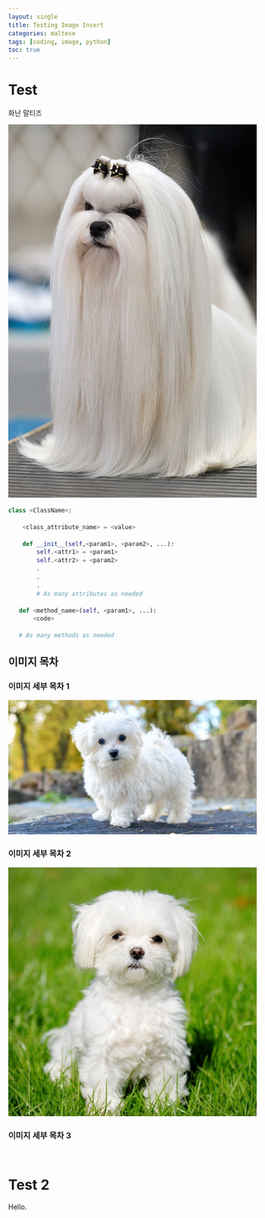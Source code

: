 ```yaml
---
layout: single
title: Testing Image Insert
categories: maltese
tags: [coding, image, python]
toc: true
---
```


# Test

화난 말티즈

![640px-1AKC_Maltese_Dog_Show_2011](../../images/2022-07-03-image-test/640px-1AKC_Maltese_Dog_Show_2011.jpg)



```python
class <ClassName>:

    <class_attribute_name> = <value>

    def __init__(self,<param1>, <param2>, ...):
        self.<attr1> = <param1>
        self.<attr2> = <param2>
        .
        .
        .
        # As many attributes as needed
    
   def <method_name>(self, <param1>, ...):
       <code>
       
   # As many methods as needed
```



## 이미지 목차

### 이미지 세부 목차 1

![Maltese-Lifespan-long](../../images/2022-07-03-image-test/Maltese-Lifespan-long.jpg)

### 이미지 세부 목차 2

![Maltese-breed-e1547003597833](../../images/2022-07-03-image-test/Maltese-breed-e1547003597833.jpg)

### 이미지 세부 목차 3

<br/>

# Test 2

Hello.
